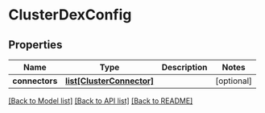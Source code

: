 # ClusterDexConfig

## Properties
Name | Type | Description | Notes
------------ | ------------- | ------------- | -------------
**connectors** | [**list[ClusterConnector]**](ClusterConnector.md) |  | [optional] 

[[Back to Model list]](../README.md#documentation-for-models) [[Back to API list]](../README.md#documentation-for-api-endpoints) [[Back to README]](../README.md)

